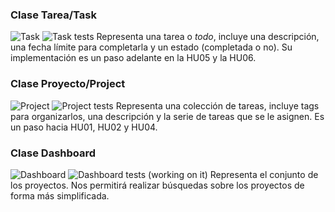 ### Clase Tarea/Task
![Task](pkg/tareas/task.go)
![Task tests](pkg/tareas/task_test.go)
Representa una tarea o *todo*, incluye una descripción, una fecha límite para completarla y un estado (completada o no). Su implementación es un paso adelante en la HU05 y la HU06.

### Clase Proyecto/Project
![Project](pkg/tareas/project.go)
![Project tests](pkg/tareas/project_test.go)
Representa una colección de tareas, incluye tags para organizarlos, una descripción y la serie de tareas que se le asignen. Es un paso hacia HU01, HU02 y HU04. 

### Clase Dashboard
![Dashboard](pkg/tareas/dashboard.go)
![Dashboard tests](pkg/tareas/dashboard_tests.go) (working on it)
Representa el conjunto de los proyectos. Nos permitirá realizar búsquedas sobre los proyectos de forma más simplificada.

